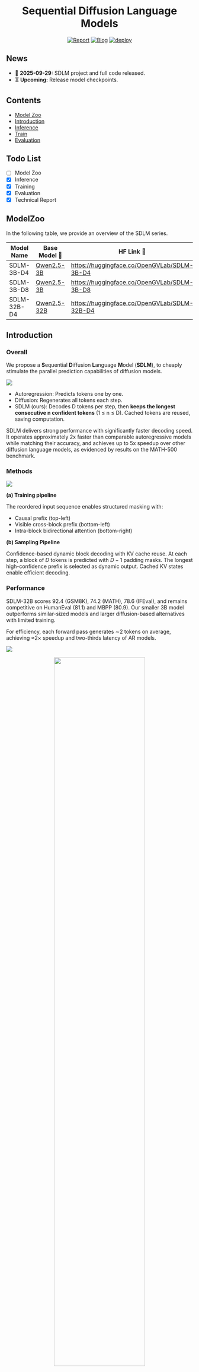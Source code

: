 <div align="center">
    
# Sequential Diffusion Language Models

[![Report](https://img.shields.io/badge/📜%20Report-arXiv-red.svg)](https://arxiv.org/abs/)
[![Blog](https://img.shields.io/badge/🚀%20Blog-Page-blue)](https://internvl.github.io/blog/2025-09-29-SDLM/)
[![deploy](https://img.shields.io/badge/🤗%20HuggingFace-SDLM-FFEB3B)](https://huggingface.co/collections/OpenGVLab/sdlm-68ac82709d7c343ad36aa552)

</div>

## News

* 🚀 **2025-09-29:** SDLM project and full code released.
* ⏳ **Upcoming:** Release model checkpoints.

## Contents

- [Model Zoo](#modelzoo)
- [Introduction](#introduction)
- [Inference](#inference)
- [Train](#train)
- [Evaluation](#evaluation)

## Todo List

- [ ] Model Zoo
- [x] Inference
- [x] Training
- [x] Evaluation
- [x] Technical Report

## ModelZoo
In the following table, we provide an overview of the <a herf="https://huggingface.co/collections/OpenGVLab/sdlm-68ac82709d7c343ad36aa552">SDLM series</a>.

| Model Name  | Base Model 🤗                                                 | HF Link 🤗                                    |
| ----------- | ------------------------------------------------------------ | -------------------------------------------- |
| SDLM-3B-D4  | <a href="https://huggingface.co/Qwen/Qwen2.5-3B">Qwen2.5-3B</a> | https://huggingface.co/OpenGVLab/SDLM-3B-D4  |
| SDLM-3B-D8  | <a href="https://huggingface.co/Qwen/Qwen2.5-3B">Qwen2.5-3B</a> | https://huggingface.co/OpenGVLab/SDLM-3B-D8  |
| SDLM-32B-D4 | <a href="https://huggingface.co/Qwen/Qwen2.5-32B">Qwen2.5-32B</a> | https://huggingface.co/OpenGVLab/SDLM-32B-D4 |

## Introduction

### Overall

We propose a **S**equential **D**iffusion **L**anguage **M**odel (**SDLM**), to cheaply stimulate the parallel prediction capabilities of diffusion models.

![](./assets/framwork_compare.png)

- Autoregression: Predicts tokens one by one.
- Diffusion: Regenerates all tokens each step.
- SDLM (ours): Decodes D tokens per step, then **keeps the longest consecutive n confident tokens** (1 ≤ n ≤ D). Cached tokens are reused, saving computation. 

SDLM delivers strong performance with significantly faster decoding speed.
It operates approximately 2x faster than comparable autoregressive models while matching their accuracy, and achieves up to 5x speedup over other diffusion language models, as evidenced by results on the MATH-500 benchmark.


### Methods

![](./assets/framework.png)

**(a) Training pipeline**

The reordered input sequence enables structured masking with:
- Causal prefix (top-left)
- Visible cross-block prefix (bottom-left)
- Intra-block bidirectional attention (bottom-right)

**(b) Sampling Pipeline**

Confidence-based dynamic block decoding with KV cache reuse. 
At each step, a block of $D$ tokens is predicted with $D{-}1$ padding masks. The longest high-confidence prefix is selected as dynamic output. Cached KV states enable efficient decoding.

### Performance

SDLM-32B scores 92.4 (GSM8K), 74.2 (MATH), 78.6 (IFEval), and remains competitive on HumanEval (81.1) and MBPP (80.9). Our smaller 3B model outperforms similar-sized models and larger diffusion-based alternatives with limited training.

For efficiency, each forward pass generates ∼2 tokens on average, achieving ≈2× speedup and two-thirds latency of AR models.

![](./assets/main_exp1.png)

<p align="center">
    <img src="./assets/main_exp2.png" width="70%"></a>
</p>

### Trade-off Between Performance and Speed

Trade-off between performance and speed under different confidence thresholds $\tau$ for SDLM-3B (D=4) and SDLM-3B (D=8).

By adjusting $\tau$, a controllable trade-off between speed and performance can be achieved. SpeedUp denotes the average number of tokens output per forward pass.


![](./assets/ablation_tau.png)


## Inference

<details>
  <summary>With HuggingFace</summary>

```python
import torch
from transformers import AutoModelForCausalLM, AutoTokenizer
from sdlm_inference import SDLM_generate

if __name__ == "__main__":
    ckpt_hf = 'OpenGVLab/SDLM-3B-D4'

    model = AutoModelForCausalLM.from_pretrained(
        ckpt_hf, 
        attn_implementation="eager",
        trust_remote_code=True
    ).to(dtype=torch.float16)
    tokenizer = AutoTokenizer.from_pretrained(ckpt_hf)

    prompt = 'Write a Fibonacci function in Python.'
    messages = [
        {"role": "system", "content": "You are a helpful assistant."},
        {"role": "user", "content": prompt}
    ]
    text = tokenizer.apply_chat_template(
        messages,
        tokenize=False,
        add_generation_prompt=True
    )

    model_inputs = tokenizer([text], return_tensors="pt").to(model.device)

    response, history = SDLM_generate(
        model,
        tokenizer,
        model_inputs,
        max_gen_len = 1024,
        temperature = 0,
        threshold = 0.5,
        n_future_tokens = 4,
        alg = 'prob_conf', #  prob_conf | entropy_conf | self_speculative
        save_history = True,
        use_cache = True
    )

    print('response: ', response[0])

    print('=======histroy')
    for item in history:
        print('cur total token ', item[1])
        print(item[0][0])
        print('--------')
```

</details>

## Train

1. Environment Setup

    ```bash
    git clone https://github.com/OpenGVLab/SDLM.git
    cd SDLM
    ```

2. Install Dependencies

    Key package versions:
    ```
    transformers==4.37.2
    deepspeed==0.16.5
    torch>=2.5.0
    accelerate==0.32.1
    ```
    **Note**: Additional setup is required if using Flex Attention.


3. Prepare Training Data

    The training dataset we used is specified in the meta file: [meta.json](shell/playground/data/meta/sft_opc436k_scale_math_1m_smoltalk_1m_tulu_1m.json) and is organized in the ShareGPT style, according to the [InternVL chat data format](https://internvl.readthedocs.io/en/latest/get_started/chat_data_format.html).
    
    This dataset is composed of several open-source datasets, with the following structure:
    
    | Dataset Name                                                                               | # Sample   | Domain  |
    | ------------------------------------------------------------------------------------------ | ---------- | ------- |
    | <a href="https://huggingface.co/datasets/dyyyyyyyy/ScaleQuest-Math">ScaleQuest-Math</a>    |  1,000K    | Math    |
    | <a href="https://huggingface.co/datasets/OpenCoder-LLM/opc-sft-stage2">Opc-sft-stage2</a>  |  436K      | Code    |
    | <a href="https://huggingface.co/datasets/HuggingFaceTB/smoltalk">Smoltalk</a>              |  1,100K    | General |
    | <a href="https://huggingface.co/datasets/allenai/tulu-3-sft-mixture">Tulu-3-sft-mixture</a> |  939K     | General |
    | <a href="https://huggingface.co/datasets/allenai/SciRIFF">SciRIFF</a>                      |  79K       | Scienece|
    | <a href="https://huggingface.co/datasets/LipengCS/Table-GPT">Table-GPT</a>                 |  13K       | Table   |
    | Total                                                                                      |  3,506K    |  --     |


4. Start Training

    All training scripts are available in the [shell/train](shell/train) directory. Key parameters include:
    - `block_size`: The size of the diffusion window. Current settings use `4`, we also try to use `8`; larger sizes are under exploration.
    - `attn_implementation`: Attention implementation type. Options include sdpa, eager, or flex_attn. Using Flex Attention requires additional setup. Prefer to use `sdpa` for a quick start.
    - `causal_attn`: Whether to use causal attention within the window. Currently set to non-causal (`False`).

    Our training setting is:

    <p align="center">
        <img src="./assets/hyper-param.png" width="50%"></a>
    </p>

    The training loss of our 3B model. loss_pos_`i` refers to the loss at the `i`-th position of each block. The loss at `i=0` is close to the SFT loss of AR's NTP.

    Here, we display the loss corresponding to each position within the window during the training process. When bs=8, only the first 4 are shown.
    The correspondence is as follows:

    bs = 4 (red):

    | x  | m  | m  | m  | 
    | -- | -- | -- | -- | 
    | loss_pos_1 | loss_pos_2 | loss_pos_3 |  loss_pos_4 | 

    bs = 8 (orange):

    | x  | m  | m  | m  | m  | m  | m  | m |
    | -- | -- | -- | -- | -- | -- | -- |-- |
    | loss_pos_1 | loss_pos_2 | loss_pos_3 |  loss_pos_4 | -- | -- | -- | -- |

    ![](./assets/train_log_3b.png)


## Evaluation

Currently, we use [Opencompass](https://github.com/open-compass/opencompass) for evaluation. For more details, please refer to the [evaluation guide](eval/with_opencompass/readme.md).

## Case

<p align="center">
    <img src="./assets/case.gif" width="70%"></a>
</p>

## Acknowledge

We extend our gratitude to the open-source community for their foundational contributions:

- [InternVL](https://github.com/OpenGVLab/InternVL/tree/main) The codebase we build upon.
- [SMDM](https://github.com/ML-GSAI/SMDM), [LLaDA](https://github.com/ML-GSAI/LLaDA), [Dream](https://github.com/HKUNLP/Dream), [Block Diffusion](https://github.com/kuleshov-group/bd3lms) for insights into diffusion-based generative modeling.
- [Qwen2.5](https://qwenlm.github.io/blog/qwen2.5-llm/) as a robust base model for comparative studies.
- [Opencompass](https://github.com/open-compass/opencompass) for providing a comprehensive evaluation framework.
- The creators of all datasets used in this work, enabling rigorous training and validation.

</details>


## Citation

```

```

